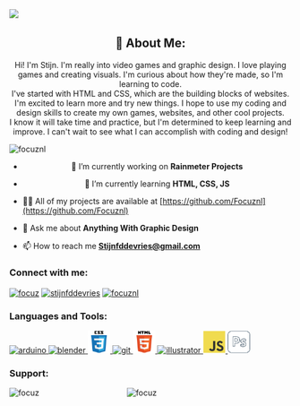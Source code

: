 <a align="center">
<img src=https://github.com/Focuznl/VMFocuz/blob/main/Images/Banner.png>   
</a>
<a align="center">

## 💫 About Me:
Hi! I'm Stijn. I'm really into video games and graphic design. I love playing games and creating visuals. I'm curious about how they're made, so I'm learning to code.<br>I've started with HTML and CSS, which are the building blocks of websites. I'm excited to learn more and try new things. I hope to use my coding and design skills to create my own games, websites, and other cool projects.<br>I know it will take time and practice, but I'm determined to keep learning and improve. I can't wait to see what I can accomplish with coding and design!<br>


<p align="left"> <img src="https://komarev.com/ghpvc/?username=focuznl&label=Profile%20views&color=0e75b6&style=flat" alt="focuznl" /> </p>

- 🔭 I’m currently working on **Rainmeter Projects**

- 🌱 I’m currently learning **HTML, CSS, JS**

- 👨‍💻 All of my projects are available at [https://github.com/Focuznl](https://github.com/Focuznl)

- 💬 Ask me about **Anything With Graphic Design**

- 📫 How to reach me **Stijnfddevries@gmail.com**

<h3 align="left">Connect with me:</h3>
<p align="left">
<a href="https://dev.to/focuz" target="blank"><img align="center" src="https://raw.githubusercontent.com/rahuldkjain/github-profile-readme-generator/master/src/images/icons/Social/devto.svg" alt="focuz" height="30" width="40" /></a>
<a href="https://instagram.com/stijnfddevries" target="blank"><img align="center" src="https://raw.githubusercontent.com/rahuldkjain/github-profile-readme-generator/master/src/images/icons/Social/instagram.svg" alt="stijnfddevries" height="30" width="40" /></a>
<a href="https://dribbble.com/focuznl" target="blank"><img align="center" src="https://raw.githubusercontent.com/rahuldkjain/github-profile-readme-generator/master/src/images/icons/Social/dribbble.svg" alt="focuznl" height="30" width="40" /></a>
</p>

<h3 align="left">Languages and Tools:</h3>
<p align="left"> <a href="https://www.arduino.cc/" target="_blank" rel="noreferrer"> <img src="https://cdn.worldvectorlogo.com/logos/arduino-1.svg" alt="arduino" width="40" height="40"/> </a> <a href="https://www.blender.org/" target="_blank" rel="noreferrer"> <img src="https://download.blender.org/branding/community/blender_community_badge_white.svg" alt="blender" width="40" height="40"/> </a> <a href="https://www.w3schools.com/css/" target="_blank" rel="noreferrer"> <img src="https://raw.githubusercontent.com/devicons/devicon/master/icons/css3/css3-original-wordmark.svg" alt="css3" width="40" height="40"/> </a> <a href="https://git-scm.com/" target="_blank" rel="noreferrer"> <img src="https://www.vectorlogo.zone/logos/git-scm/git-scm-icon.svg" alt="git" width="40" height="40"/> </a> <a href="https://www.w3.org/html/" target="_blank" rel="noreferrer"> <img src="https://raw.githubusercontent.com/devicons/devicon/master/icons/html5/html5-original-wordmark.svg" alt="html5" width="40" height="40"/> </a> <a href="https://www.adobe.com/in/products/illustrator.html" target="_blank" rel="noreferrer"> <img src="https://www.vectorlogo.zone/logos/adobe_illustrator/adobe_illustrator-icon.svg" alt="illustrator" width="40" height="40"/> </a> <a href="https://developer.mozilla.org/en-US/docs/Web/JavaScript" target="_blank" rel="noreferrer"> <img src="https://raw.githubusercontent.com/devicons/devicon/master/icons/javascript/javascript-original.svg" alt="javascript" width="40" height="40"/> </a> <a href="https://www.photoshop.com/en" target="_blank" rel="noreferrer"> <img src="https://raw.githubusercontent.com/devicons/devicon/master/icons/photoshop/photoshop-line.svg" alt="photoshop" width="40" height="40"/> </a> </p>


<h3 align="left">Support:</h3>
<p><a href="https://www.buymeacoffee.com/focuz"> <img align="left" src="https://cdn.buymeacoffee.com/buttons/v2/default-yellow.png" height="50" width="210" alt="focuz" /></a><a href="https://ko-fi.com/focuz"> <img align="left" src="https://cdn.ko-fi.com/cdn/kofi3.png?v=3" height="50" width="210" alt="focuz" /></a></p><br><br>
